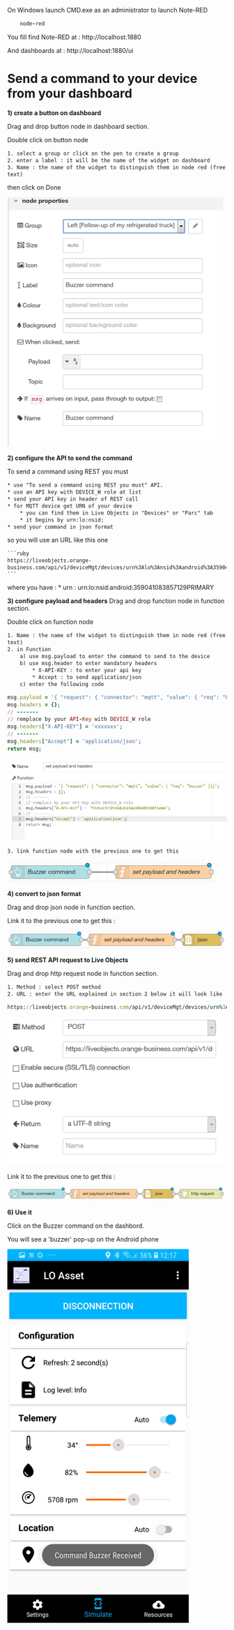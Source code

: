 On Windows launch CMD.exe as an administrator to launch Note-RED

```ruby
    node-red
```

You fill find Note-RED at : http://localhost:1880

And dashboards at : http://localhost:1880/ui

# Send a command to your device from your dashboard #

**1) create a button on dashboard**

Drag and drop button node in dashboard section.

Double click on button node 

	1. select a group or click on the pen to create a group
	2. enter a label : it will be the name of the widget on dashboard
	3. Name : the name of the widget to distinguish them in node red (free text)
then click on Done

![](img/configurebutton.png)

**2) configure the API to send the command**

To send a command using REST you must
	
	* use "To send a command using REST you must" API. 
	* use an API key with DEVICE_W role at list
	* send your API key in header of REST call
	* for MQTT device get URN of your device 
		* you can find them in Live Objects in "Devices" or "Parc" tab
		* it begins by urn:lo:nsid:
	* send your command in json format

so you will use an URL like this one

	```ruby
	https://liveobjects.orange-business.com/api/v1/deviceMgt/devices/urn%3Alo%3Ansid%3Aandroid%3A359041083857129PRIMARY/commands
	```

where you have :
		* urn : urn:lo:nsid:android:359041083857129PRIMARY
		
**3) configure payload and headers**
Drag and drop function node in function section.

Double click on function node 

	1. Name : the name of the widget to distinguish them in node red (free text) 
	2. in Function 
		a) use msg.payload to enter the command to send to the device
		b) use msg.header to enter mandatory headers
			* X-API-KEY : to enter your api key 
			* Accept : to send application/json
		c) enter the following code

```ruby
msg.payload = '{ "request": { "connector": "mqtt", "value": { "req": "buzzer" }}}';
msg.headers = {};
// -------
// remplace by your API-Key with DEVICE_W role
msg.headers["X-API-KEY"] = 'xxxxxxx';
// -------
msg.headers["Accept"] = 'application/json';
return msg;
```	
	
	
![](img/headerpayload2.png)

	3. link function node with the previous one to get this

![](img/flowfunctionbutton.png)

**4) convert to json format**	

Drag and drop json node in function section.

Link it to the previous one to get this :

![](img/flowjsonfunctionbutton.png)

**5) send REST API request to Live Objects**	

Drag and drop http request node in function section.

	1. Method : select POST method
	2. URL : enter the URL explained in section 2 below it will look like 
	
```ruby
https://liveobjects.orange-business.com/api/v1/deviceMgt/devices/urn%3Alo%3Ansid%3Aandroid%3A359041083857129PRIMARY/commands
```

![](img/confighttprequest2.png)

Link it to the previous one to get this :

![](img/commandflow.png)

**6) Use it**

Click on the Buzzer command on the dashbord.

You will see a 'buzzer' pop-up on the Android phone 

![](img/androidbuzzer.jpg)
